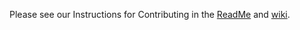 Please see our Instructions for Contributing in the [ReadMe](https://github.com/App-vNext/Polly#instructions-for-contributing) and [wiki](https://github.com/App-vNext/Polly/wiki/Git-Workflow).

